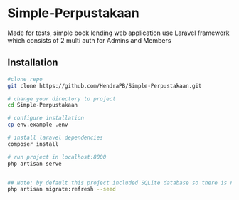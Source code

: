 # Simple-Perpustakaan
Made for tests, simple book lending web application use Laravel framework which consists of 2 multi auth for Admins and Members

## Installation

``` bash
#clone repo
git clone https://github.com/HendraPB/Simple-Perpustakaan.git

# change your directory to project
cd Simple-Perpustakaan

# configure installation
cp env.example .env

# install laravel dependencies
composer install

# run project in localhost:8000
php artisan serve


## Note: by default this project included SQLite database so there is no need to configure the database, but if you want to use another database you can configure the .env file and run the following command
php artisan migrate:refresh --seed